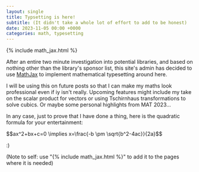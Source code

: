 ```yaml
---
layout: single
title: Typsetting is here!
subtitle: (It didn't take a whole lot of effort to add to be honest)
date: 2023-11-05 00:00 +0000
categories: math, typesetting
---
```

{% include math_jax.html %}

After an entire two minute investigation into potential libraries, and based on nothing other than the library's sponsor list, this site's admin has decided to use <a href="http://www.mathjax.org/" target="_blank">MathJax</a> to implement mathematical typesetting around here.

I will be using this on future posts so that I can make my maths look professional even if iy isn't really. Upcoming features might include my take on the scalar product for vectors or using Tschirnhaus transformations to solve cubics. Or maybe some personal highlights from MAT 2023...

In any case, just to prove that I have done a thing, here is the quadratic formula for your entertainment:

<div>
$$ax^2+bx+c=0 \implies x=\frac{-b \pm \sqrt{b^2-4ac}}{2a}$$
</div>

:)

(Note to self: use "{<span>%</span> include math_jax.html <span>%</span>}" to add it to the pages where it is needed)